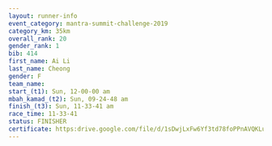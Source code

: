```yaml
---
layout: runner-info 
event_category: mantra-summit-challenge-2019 
category_km: 35km 
overall_rank: 20
gender_rank: 1
bib: 414
first_name: Ai Li
last_name: Cheong
gender: F
team_name: 
start_(t1): Sun, 12-00-00 am
mbah_kamad_(t2): Sun, 09-24-48 am
finish_(t3): Sun, 11-33-41 am
race_time: 11-33-41
status: FINISHER
certificate: https:drive.google.com/file/d/1sDwjLxFw6Yf3td78foPPnAVQKLutHcsK/view?usp=sharing
---
```

